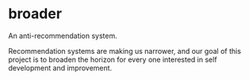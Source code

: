 # broader
An anti-recommendation system.

Recommendation systems are making us narrower, and our goal of this project is to broaden the horizon for every one interested in self development and improvement.
